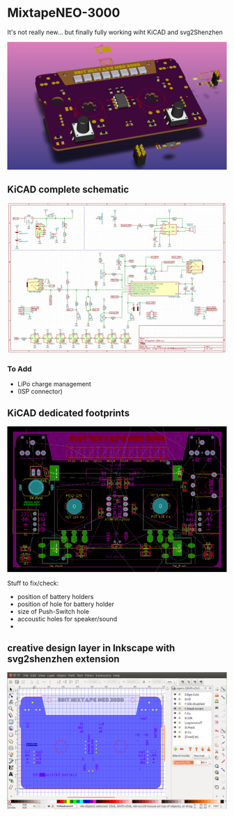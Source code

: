# MixtapeNEO-3000
It's not really new... but finally fully working wiht KiCAD and svg2Shenzhen

![](https://github.com/8BitMixtape/MixtapeNEO-3000/raw/master/photos/3d_Mixtape-3000.png)

## KiCAD complete schematic

![](https://github.com/8BitMixtape/MixtapeNEO-3000/raw/master/photos/Kicad_schematics.png)

### To Add
* LiPo charge management
* (ISP connector)

## KiCAD dedicated footprints

![](https://github.com/8BitMixtape/MixtapeNEO-3000/raw/master/photos/Kicad_screenshot_2.png)

Stuff to fix/check:
* position of battery holders
* position of hole for battery holder
* size of Push-Switch hole
* accoustic holes for speaker/sound
* 

## creative design layer in Inkscape with svg2shenzhen extension

![](https://github.com/8BitMixtape/MixtapeNEO-3000/raw/master/photos/inkscape_screenshot.png)
